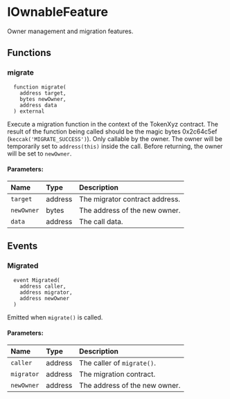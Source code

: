 # IOwnableFeature

Owner management and migration features.

## Functions

### migrate

```solidity
  function migrate(
    address target,
    bytes newOwner,
    address data
  ) external
```

Execute a migration function in the context of the TokenXyz contract.
The result of the function being called should be the magic bytes
0x2c64c5ef (`keccak('MIGRATE_SUCCESS')`). Only callable by the owner.
The owner will be temporarily set to `address(this)` inside the call.
Before returning, the owner will be set to `newOwner`.

#### Parameters:

| Name       | Type    | Description                    |
| :--------- | :------ | :----------------------------- |
| `target`   | address | The migrator contract address. |
| `newOwner` | bytes   | The address of the new owner.  |
| `data`     | address | The call data.                 |

## Events

### Migrated

```solidity
  event Migrated(
    address caller,
    address migrator,
    address newOwner
  )
```

Emitted when `migrate()` is called.

#### Parameters:

| Name       | Type    | Description                   |
| :--------- | :------ | :---------------------------- |
| `caller`   | address | The caller of `migrate()`.    |
| `migrator` | address | The migration contract.       |
| `newOwner` | address | The address of the new owner. |
